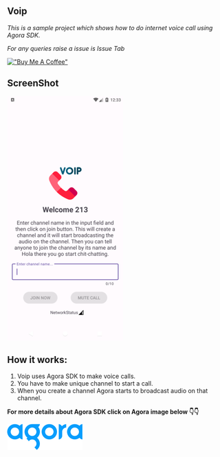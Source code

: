 ## Voip

*This is a sample project which shows how to do internet voice call using Agora SDK.*

*For any queries raise a issue is Issue Tab*

[!["Buy Me A Coffee"](https://www.buymeacoffee.com/assets/img/custom_images/orange_img.png)](https://www.paypal.com/paypalme/tusharmasram)

## ScreenShot

![](https://raw.githubusercontent.com/TutorialsAndroid/Voip/master/screenshot/Screenshot_1694891038_resized1.png)

## How it works:

1. Voip uses Agora SDK to make voice calls.
2. You have to make unique channel to start a call.
3. When you create a channel Agora starts to broadcast audio on that channel.

**For more details about Agora SDK click on Agora image below 👇👇**

[!["Agora SDK"](https://raw.githubusercontent.com/TutorialsAndroid/Voip/master/screenshot/agora-logo.png)](https://docs.agora.io/en/voice-calling/overview/product-overview?platform=android)


